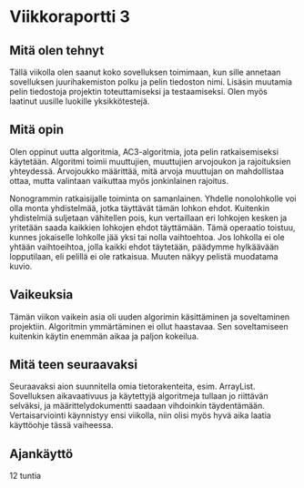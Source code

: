 # Viikkoraportti 3

## Mitä olen tehnyt
Tällä viikolla olen saanut koko sovelluksen toimimaan, kun sille annetaan sovelluksen juurihakemiston polku ja pelin tiedoston nimi. Lisäsin muutamia pelin tiedostoja projektin toteuttamiseksi ja testaamiseksi. Olen myös laatinut uusille luokille yksikkötestejä.

## Mitä opin
Olen oppinut uutta algoritmia, AC3-algoritmia, jota pelin ratkaisemiseksi käytetään. Algoritmi toimii muuttujien, muuttujien arvojoukon ja rajoituksien yhteydessä. Arvojoukko määrittää, mitä arvoja muuttujan on mahdollistaa ottaa, mutta valintaan vaikuttaa myös jonkinlainen rajoitus. 

Nonogrammin ratkaisijalle toiminta on samanlainen. Yhdelle nonolohkolle voi olla monta yhdistelmää, jotka täyttävät tämän lohkon ehdot. Kuitenkin yhdistelmiä suljetaan vähitellen pois, kun vertaillaan eri lohkojen kesken ja yritetään saada kaikkien lohkojen ehdot täyttämään. Tämä operaatio toistuu, kunnes jokaiselle lohkolle jää yksi tai nolla vaihtoehtoa. Jos lohkolla ei ole yhtään vaihtoeihtoa, jolla kaikki ehdot täytetään, päädymme hylkäävään lopputilaan, eli pelillä ei ole ratkaisua. Muuten näkyy pelistä muodatama kuvio.

## Vaikeuksia
Tämän viikon vaikein asia oli uuden algorimin käsittäminen ja soveltaminen projektiin. Algoritmin ymmärtäminen ei ollut haastavaa. Sen soveltamiseen kuitenkin käytin enemmän aikaa ja paljon kokeilua.

## Mitä teen seuraavaksi
Seuraavaksi aion suunnitella omia tietorakenteita, esim. ArrayList. Sovelluksen aikavaativuus ja käytettyjä algoritmeja tullaan jo riittävän selväksi, ja määrittelydokumentti saadaan vihdoinkin täydentämään. Vertaisarviointi käynnistyy ensi viikolla, niin olisi myös hyvä aika laatia käyttöohje tässä vaiheessa.

## Ajankäyttö
12 tuntia
